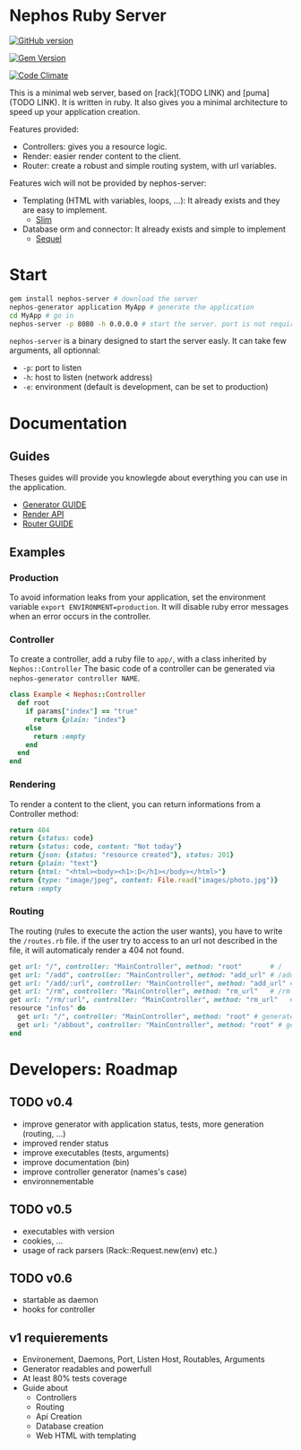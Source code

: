 # Nephos Ruby Server

[![GitHub version](https://badge.fury.io/gh/pouleta%2FNephosRubyServer.svg)](http://badge.fury.io/gh/pouleta%2FNephosRubyServer)

[![Gem Version](https://badge.fury.io/rb/nephos-server.svg)](http://badge.fury.io/rb/nephos-server)

[![Code Climate](https://codeclimate.com/github/pouleta/NephosRubyServer/badges/gpa.svg)](https://codeclimate.com/github/pouleta/NephosRubyServer)

This is a minimal web server, based on [rack](TODO LINK) and [puma](TODO LINK).
It is written in ruby. It also gives you a minimal architecture
to speed up your application creation.

Features provided:

- Controllers: gives you a resource logic.
- Render: easier render content to the client.
- Router: create a robust and simple routing system, with url variables.

Features wich will not be provided by nephos-server:

- Templating (HTML with variables, loops, ...): It already exists and they are easy to implement.
  - [Slim](DOCUMENTATION/TEMPLATING/SLIM.md)
- Database orm and connector: It already exists and simple to implement
  - [Sequel](DOCUMENTATION/DATABASE/SEQUEL.md)

# Start

```sh
gem install nephos-server # download the server
nephos-generator application MyApp # generate the application
cd MyApp # go in
nephos-server -p 8080 -h 0.0.0.0 # start the server. port is not required, neither host
```

``nephos-server`` is a binary designed to start the server easly. It can take few arguments, all optionnal:

- ``-p``: port to listen
- ``-h``: host to listen (network address)
- ``-e``: environment (default is development, can be set to production)


# Documentation

## Guides

Theses guides will provide you knowlegde about everything you can use in the application.

- [Generator GUIDE](DOCUMENTATION/GUIDE_GENERATOR.md)
- [Render API](DOCUMENTATION/API_RENDER.md)
- [Router GUIDE](DOCUMENTATION/GUIDE_ROUTER.md)

## Examples

### Production

To avoid information leaks from your application, set the environment variable ``export ENVIRONMENT=production``.
It will disable ruby error messages when an error occurs in the controller.

### Controller

To create a controller, add a ruby file to ``app/``, with a class inherited by ``Nephos::Controller``
The basic code of a controller can be generated via ``nephos-generator controller NAME``.

```ruby
class Example < Nephos::Controller
  def root
    if params["index"] == "true"
      return {plain: "index"}
    else
	  return :empty
	end
  end
end
```

### Rendering

To render a content to the client, you can return informations from a Controller method:

```ruby
return 404
return {status: code}
return {status: code, content: "Not today"}
return {json: {status: "resource created"}, status: 201}
return {plain: "text"}
return {html: "<html><body><h1>:D</h1></body></html>"}
return {type: "image/jpeg", content: File.read("images/photo.jpg")}
return :empty
```

### Routing

The routing (rules to execute the action the user wants), you have to write the ``/routes.rb`` file.
if the user try to access to an url not described in the file, it will automaticaly render a 404 not found.

```ruby
get url: "/", controller: "MainController", method: "root"       # /
get url: "/add", controller: "MainController", method: "add_url" # /add
get url: "/add/:url", controller: "MainController", method: "add_url" # /add with parameter :url
get url: "/rm", controller: "MainController", method: "rm_url"   # /rm
get url: "/rm/:url", controller: "MainController", method: "rm_url"   # /rm with parameter :url
resource "infos" do
  get url: "/", controller: "MainController", method: "root" # generate /infos
  get url: "/abbout", controller: "MainController", method: "root" # generate /infos/about
end
```


# Developers: Roadmap

## TODO v0.4
- improve generator with application status, tests, more generation (routing, ...)
- improved render status
- improve executables (tests, arguments)
- improve documentation (bin)
- improve controller generator (names's case)
- environnementable

## TODO v0.5
- executables with version
- cookies, ...
- usage of rack parsers (Rack::Request.new(env) etc.)

## TODO v0.6
- startable as daemon
- hooks for controller

## v1 requierements
- Environement, Daemons, Port, Listen Host, Routables, Arguments
- Generator readables and powerfull
- At least 80% tests coverage
- Guide about
  - Controllers
  - Routing
  - Api Creation
  - Database creation
  - Web HTML with templating
